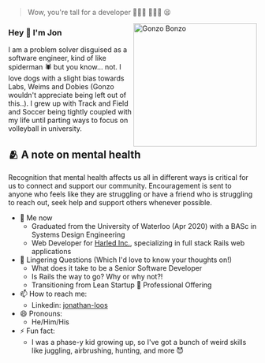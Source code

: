 > Wow, you're tall for a developer 🤦🏼‍♂️ 🙅🏼‍♂️ 😫 
<img src="IMG_2199.png" alt="Gonzo Bonzo" width="250px" align="right" />

### Hey 👋 I'm Jon

I am a problem solver disguised as a software engineer, kind of like spiderman 🕷  but you know... not. I love dogs with a slight bias towards Labs, Weims and Dobies (Gonzo wouldn't appreciate being left out of this..). I grew up with Track and Field and Soccer being tightly coupled with my life until parting ways to focus on volleyball in university.

## 🫂 A note on mental health
Recognition that mental health affects us all in different ways is critical for us to connect and support our community. Encouragement is sent to anyone who feels like they are struggling or have a friend who is struggling to reach out, seek help and support others whenever possible.

- 🔭 Me now
  - Graduated from the University of Waterloo (Apr 2020) with a BASc in Systems Design Engineering
  - Web Developer for [Harled Inc.](https://github.com/harled), specializing in full stack Rails web applications
- 🤔 Lingering Questions (Which I'd love to know your thoughts on!)
  - What does it take to be a Senior Software Developer
  - Is Rails the way to go? Why or why not?!
  - Transitioning from Lean Startup 🔀 Professional Offering
- 📫 How to reach me:
  - Linkedin: [jonathan-loos](https://www.linkedin.com/in/jonathan-loos/)
- 😄 Pronouns:
  - He/Him/His
- ⚡ Fun fact:
  - I was a phase-y kid growing up, so I've got a bunch of weird skills like juggling, airbrushing, hunting, and more 😈 
